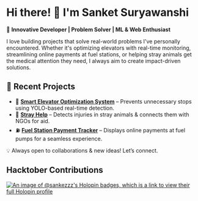 # Hi there! 👋 I'm Sanket Suryawanshi  

🚀 **Innovative Developer | Problem Solver | ML & Web Enthusiast**  

I love building projects that solve real-world problems I've personally encountered. Whether it's optimizing elevators with real-time monitoring, streamlining online payments at fuel stations, or helping stray animals get the medical attention they need, I always aim to create impact-driven solutions.  


## 📌 Recent Projects  
- 🏢 **[Smart Elevator Optimization System]([(https://github.com/sankezzz/Elevator-Optimization)])** – Prevents unnecessary stops using YOLO-based real-time detection.  
- 🐾 **[Stray Help](#)** – Detects injuries in stray animals & connects them with NGOs for aid.  
- ⛽ **[Fuel Station Payment Tracker](#)** – Displays online payments at fuel pumps for a seamless experience.  

💡 Always open to collaborations & new ideas! Let’s connect.  

## Hacktober Contributions
[![An image of @sankezzz's Holopin badges, which is a link to view their full Holopin profile](https://holopin.me/sankezzz)](https://holopin.io/@sankezzz)


<!--
**sankezzz/sankezzz** is a ✨ _special_ ✨ repository because its `README.md` (this file) appears on your GitHub profile.

Here are some ideas to get you started:

- 🔭 I’m currently working on ...
- 🌱 I’m currently learning ...
- 👯 I’m looking to collaborate on ...
- 🤔 I’m looking for help with ...
- 💬 Ask me about ...
- 📫 How to reach me: ...
- 😄 Pronouns: ...
- ⚡ Fun fact: ...
-->
